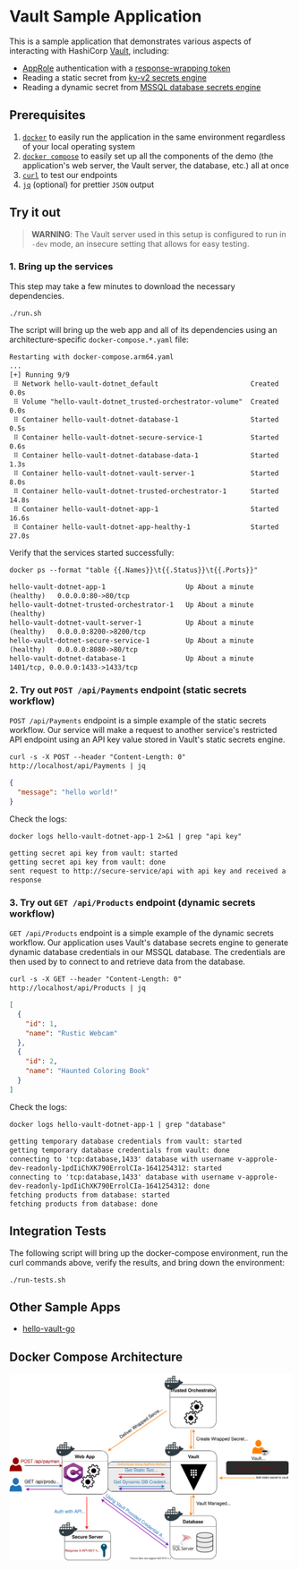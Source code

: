 # Vault Sample Application

This is a sample application that demonstrates various aspects of interacting
with HashiCorp [Vault][vault], including:

- [AppRole][vault-app-role] authentication with a [response-wrapping token][vault-token-wrapping]
- Reading a static secret from [kv-v2 secrets engine][vault-kv-v2]
- Reading a dynamic secret from [MSSQL database secrets engine][vault-mssql]

## Prerequisites

1. [`docker`][docker] to easily run the application in the same environment
   regardless of your local operating system
1. [`docker compose`][docker-compose] to easily set up all the components of the
   demo (the application's web server, the Vault server, the database, etc.) all
   at once
1. [`curl`][curl] to test our endpoints
1. [`jq`][jq] (optional) for prettier `JSON` output

## Try it out

> **WARNING**: The Vault server used in this setup is configured to run in
> `-dev` mode, an insecure setting that allows for easy testing.

### 1. Bring up the services

This step may take a few minutes to download the necessary dependencies.

```shell-session
./run.sh
```

The script will bring up the web app and all of its dependencies using an
architecture-specific `docker-compose.*.yaml` file:

```
Restarting with docker-compose.arm64.yaml
...
[+] Running 9/9
 ⠿ Network hello-vault-dotnet_default                       Created       0.0s
 ⠿ Volume "hello-vault-dotnet_trusted-orchestrator-volume"  Created       0.0s
 ⠿ Container hello-vault-dotnet-database-1                  Started       0.5s
 ⠿ Container hello-vault-dotnet-secure-service-1            Started       0.6s
 ⠿ Container hello-vault-dotnet-database-data-1             Started       1.3s
 ⠿ Container hello-vault-dotnet-vault-server-1              Started       8.0s
 ⠿ Container hello-vault-dotnet-trusted-orchestrator-1      Started      14.8s
 ⠿ Container hello-vault-dotnet-app-1                       Started      16.6s
 ⠿ Container hello-vault-dotnet-app-healthy-1               Started      27.0s
```

Verify that the services started successfully:

```shell-session
docker ps --format "table {{.Names}}\t{{.Status}}\t{{.Ports}}"
```

```
hello-vault-dotnet-app-1                    Up About a minute (healthy)   0.0.0.0:80->80/tcp
hello-vault-dotnet-trusted-orchestrator-1   Up About a minute (healthy)
hello-vault-dotnet-vault-server-1           Up About a minute (healthy)   0.0.0.0:8200->8200/tcp
hello-vault-dotnet-secure-service-1         Up About a minute (healthy)   0.0.0.0:8080->80/tcp
hello-vault-dotnet-database-1               Up About a minute             1401/tcp, 0.0.0.0:1433->1433/tcp
```

### 2. Try out `POST /api/Payments` endpoint (static secrets workflow)

`POST /api/Payments` endpoint is a simple example of the static secrets
workflow. Our service will make a request to another service's restricted API
endpoint using an API key value stored in Vault's static secrets engine.

```shell-session
curl -s -X POST --header "Content-Length: 0" http://localhost/api/Payments | jq
```

```json
{
  "message": "hello world!"
}
```

Check the logs:

```shell-session
docker logs hello-vault-dotnet-app-1 2>&1 | grep "api key"
```

```log
getting secret api key from vault: started
getting secret api key from vault: done
sent request to http://secure-service/api with api key and received a response
```

### 3. Try out `GET /api/Products` endpoint (dynamic secrets workflow)

`GET /api/Products` endpoint is a simple example of the dynamic secrets
workflow. Our application uses Vault's database secrets engine to generate
dynamic database credentials in our MSSQL database. The credentials are
then used by to connect to and retrieve data from the database.

```shell-session
curl -s -X GET --header "Content-Length: 0" http://localhost/api/Products | jq
```

```json
[
  {
    "id": 1,
    "name": "Rustic Webcam"
  },
  {
    "id": 2,
    "name": "Haunted Coloring Book"
  }
]
```

Check the logs:

```shell-session
docker logs hello-vault-dotnet-app-1 | grep "database"
```

```log
getting temporary database credentials from vault: started
getting temporary database credentials from vault: done
connecting to 'tcp:database,1433' database with username v-approle-dev-readonly-1pdIiChXK790ErrolCIa-1641254312: started
connecting to 'tcp:database,1433' database with username v-approle-dev-readonly-1pdIiChXK790ErrolCIa-1641254312: done
fetching products from database: started
fetching products from database: done
```

## Integration Tests

The following script will bring up the docker-compose environment, run the
curl commands above, verify the results, and bring down the environment:

```shell-session
./run-tests.sh
```

## Other Sample Apps

- [hello-vault-go][hello-vault-go]

## Docker Compose Architecture

![architecture overview](./pics/architecture-overview.svg)

[vault]:                 https://www.vaultproject.io/
[vault-app-role]:        https://www.vaultproject.io/docs/auth/approle
[vault-token-wrapping]:  https://www.vaultproject.io/docs/concepts/response-wrapping
[vault-kv-v2]:           https://www.vaultproject.io/docs/secrets/kv/kv-v2
[vault-mssql]:           https://www.vaultproject.io/docs/secrets/databases/mssql
[docker]:                https://docs.docker.com/get-docker/
[docker-compose]:        https://docs.docker.com/compose/install/
[curl]:                  https://curl.se/
[jq]:                    https://stedolan.github.io/jq/
[hello-vault-go]:        https://github.com/hashicorp/hello-vault-go

